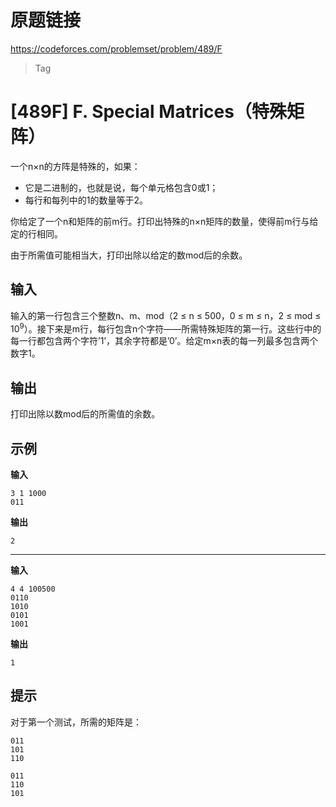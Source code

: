 
# 原题链接

https://codeforces.com/problemset/problem/489/F

> Tag

# [489F] F. Special Matrices（特殊矩阵）

一个n×n的方阵是特殊的，如果：
- 它是二进制的，也就是说，每个单元格包含0或1；
- 每行和每列中的1的数量等于2。

你给定了一个n和矩阵的前m行。打印出特殊的n×n矩阵的数量，使得前m行与给定的行相同。

由于所需值可能相当大，打印出除以给定的数mod后的余数。

## 输入

输入的第一行包含三个整数n、m、mod（2 ≤ n ≤ 500，0 ≤ m ≤ n，2 ≤ mod ≤ 10<sup>9</sup>）。接下来是m行，每行包含n个字符——所需特殊矩阵的第一行。这些行中的每一行都包含两个字符’1’，其余字符都是’0’。给定m×n表的每一列最多包含两个数字1。

## 输出

打印出除以数mod后的所需值的余数。

## 示例

**输入**

```text
3 1 1000
011
```
**输出**

```text
2
```
---

**输入**

```text
4 4 100500
0110
1010
0101
1001
```

**输出**

```text
1
```

## 提示

对于第一个测试，所需的矩阵是：

```text
011
101
110

011
110
101
```